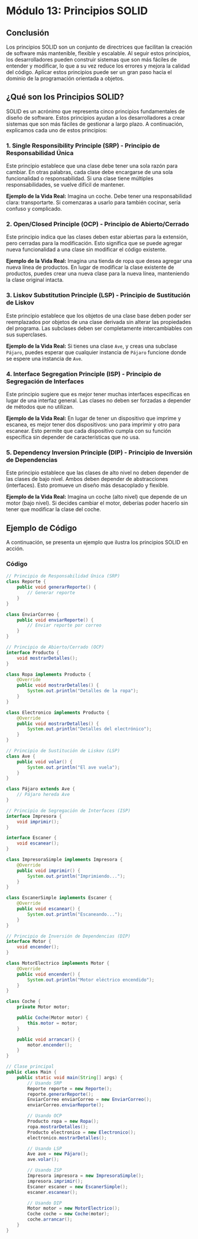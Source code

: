 # Módulo 13: Principios SOLID

## Conclusión
Los principios SOLID son un conjunto de directrices que facilitan la creación de software más mantenible, flexible y escalable. Al seguir estos principios, los desarrolladores pueden construir sistemas que son más fáciles de entender y modificar, lo que a su vez reduce los errores y mejora la calidad del código. Aplicar estos principios puede ser un gran paso hacia el dominio de la programación orientada a objetos.

## ¿Qué son los Principios SOLID?
SOLID es un acrónimo que representa cinco principios fundamentales de diseño de software. Estos principios ayudan a los desarrolladores a crear sistemas que son más fáciles de gestionar a largo plazo. A continuación, explicamos cada uno de estos principios:

### 1. **Single Responsibility Principle (SRP)** - Principio de Responsabilidad Única
Este principio establece que una clase debe tener una sola razón para cambiar. En otras palabras, cada clase debe encargarse de una sola funcionalidad o responsabilidad. Si una clase tiene múltiples responsabilidades, se vuelve difícil de mantener.

**Ejemplo de la Vida Real:** Imagina un coche. Debe tener una responsabilidad clara: transportarte. Si comenzaras a usarlo para también cocinar, sería confuso y complicado.

### 2. **Open/Closed Principle (OCP)** - Principio de Abierto/Cerrado
Este principio indica que las clases deben estar abiertas para la extensión, pero cerradas para la modificación. Esto significa que se puede agregar nueva funcionalidad a una clase sin modificar el código existente.

**Ejemplo de la Vida Real:** Imagina una tienda de ropa que desea agregar una nueva línea de productos. En lugar de modificar la clase existente de productos, puedes crear una nueva clase para la nueva línea, manteniendo la clase original intacta.

### 3. **Liskov Substitution Principle (LSP)** - Principio de Sustitución de Liskov
Este principio establece que los objetos de una clase base deben poder ser reemplazados por objetos de una clase derivada sin alterar las propiedades del programa. Las subclases deben ser completamente intercambiables con sus superclases.

**Ejemplo de la Vida Real:** Si tienes una clase `Ave`, y creas una subclase `Pájaro`, puedes esperar que cualquier instancia de `Pájaro` funcione donde se espere una instancia de `Ave`.

### 4. **Interface Segregation Principle (ISP)** - Principio de Segregación de Interfaces
Este principio sugiere que es mejor tener muchas interfaces específicas en lugar de una interfaz general. Las clases no deben ser forzadas a depender de métodos que no utilizan.

**Ejemplo de la Vida Real:** En lugar de tener un dispositivo que imprime y escanea, es mejor tener dos dispositivos: uno para imprimir y otro para escanear. Esto permite que cada dispositivo cumpla con su función específica sin depender de características que no usa.

### 5. **Dependency Inversion Principle (DIP)** - Principio de Inversión de Dependencias
Este principio establece que las clases de alto nivel no deben depender de las clases de bajo nivel. Ambos deben depender de abstracciones (interfaces). Esto promueve un diseño más desacoplado y flexible.

**Ejemplo de la Vida Real:** Imagina un coche (alto nivel) que depende de un motor (bajo nivel). Si decides cambiar el motor, deberías poder hacerlo sin tener que modificar la clase del coche.

## Ejemplo de Código
A continuación, se presenta un ejemplo que ilustra los principios SOLID en acción.

### Código
```java
// Principio de Responsabilidad Única (SRP)
class Reporte {
    public void generarReporte() {
        // Generar reporte
    }
}

class EnviarCorreo {
    public void enviarReporte() {
        // Enviar reporte por correo
    }
}

// Principio de Abierto/Cerrado (OCP)
interface Producto {
    void mostrarDetalles();
}

class Ropa implements Producto {
    @Override
    public void mostrarDetalles() {
        System.out.println("Detalles de la ropa");
    }
}

class Electronico implements Producto {
    @Override
    public void mostrarDetalles() {
        System.out.println("Detalles del electrónico");
    }
}

// Principio de Sustitución de Liskov (LSP)
class Ave {
    public void volar() {
        System.out.println("El ave vuela");
    }
}

class Pájaro extends Ave {
    // Pájaro hereda Ave
}

// Principio de Segregación de Interfaces (ISP)
interface Impresora {
    void imprimir();
}

interface Escaner {
    void escanear();
}

class ImpresoraSimple implements Impresora {
    @Override
    public void imprimir() {
        System.out.println("Imprimiendo...");
    }
}

class EscanerSimple implements Escaner {
    @Override
    public void escanear() {
        System.out.println("Escaneando...");
    }
}

// Principio de Inversión de Dependencias (DIP)
interface Motor {
    void encender();
}

class MotorElectrico implements Motor {
    @Override
    public void encender() {
        System.out.println("Motor eléctrico encendido");
    }
}

class Coche {
    private Motor motor;

    public Coche(Motor motor) {
        this.motor = motor;
    }

    public void arrancar() {
        motor.encender();
    }
}

// Clase principal
public class Main {
    public static void main(String[] args) {
        // Usando SRP
        Reporte reporte = new Reporte();
        reporte.generarReporte();
        EnviarCorreo enviarCorreo = new EnviarCorreo();
        enviarCorreo.enviarReporte();

        // Usando OCP
        Producto ropa = new Ropa();
        ropa.mostrarDetalles();
        Producto electronico = new Electronico();
        electronico.mostrarDetalles();

        // Usando LSP
        Ave ave = new Pájaro();
        ave.volar();

        // Usando ISP
        Impresora impresora = new ImpresoraSimple();
        impresora.imprimir();
        Escaner escaner = new EscanerSimple();
        escaner.escanear();

        // Usando DIP
        Motor motor = new MotorElectrico();
        Coche coche = new Coche(motor);
        coche.arrancar();
    }
}
